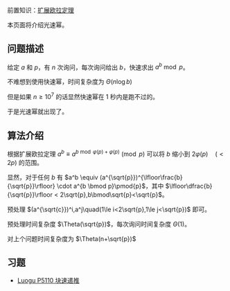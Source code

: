 前置知识：[扩展欧拉定理](./fremat.md)

本页面将介绍光速幂。

## 问题描述

给定 $a$ 和 $p$，有 $n$ 次询问，每次询问给出 $b$，快速求出 $a^b \bmod p$。

不难想到使用快速幂，时间复杂度为 $\Theta(n \log b)$

但是如果 $n \ge 10^7$ 的话显然快速幂在 $1$ 秒内是跑不过的。

于是光速幂就出现了。

## 算法介绍

根据扩展欧拉定理 $a^b \equiv a^{b \bmod \varphi(p)+\varphi(p)}\pmod{p}$ 可以将 $b$ 缩小到 $2\varphi(p)\quad(<2p)$ 的范围。

显然，对于任何 $b$ 有 $a^b \equiv (a^{\sqrt{p}})^{\lfloor\frac{b}{\sqrt{p}}\rfloor} \cdot a^{b \bmod p}\pmod{p}$，其中 $\lfloor\dfrac{b}{\sqrt{p}}\rfloor < 2\sqrt{p},b\bmod\sqrt{p}<\sqrt{p}$。

预处理 $(a^{\sqrt{c}})^i,a^j\quad(1\le i<2\sqrt{p},1\le j<\sqrt{p})$ 即可。

预处理时间复杂度 $\Theta(\sqrt{p})$，每次询问时间复杂度 $\Theta(1)$。

对上个问题时间复杂度为 $\Theta(n+\sqrt{p})$

## 习题

- [Luogu P5110 块速递推](https://www.luogu.com.cn/problem/P5110)
